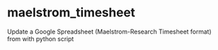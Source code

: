 maelstrom_timesheet
===================

Update a Google Spreadsheet (Maelstrom-Research Timesheet format) from with python script

